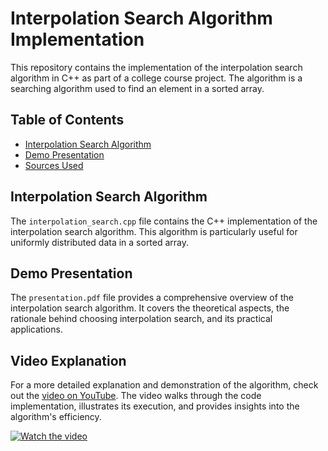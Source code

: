 # Interpolation Search Algorithm Implementation

This repository contains the implementation of the interpolation search algorithm in C++ as part of a college course project. The algorithm is a searching algorithm used to find an element in a sorted array.

## Table of Contents

- [Interpolation Search Algorithm](#interpolationSearch.cpp)
- [Demo Presentation](#Presntation1.pptx)
- [Sources Used](#Sources.txt)





## Interpolation Search Algorithm

The `interpolation_search.cpp` file contains the C++ implementation of the interpolation search algorithm. This algorithm is particularly useful for uniformly distributed data in a sorted array.

## Demo Presentation

The `presentation.pdf` file provides a comprehensive overview of the interpolation search algorithm. It covers the theoretical aspects, the rationale behind choosing interpolation search, and its practical applications.

## Video Explanation

For a more detailed explanation and demonstration of the algorithm, check out the [video on YouTube](https://www.youtube.com/watch?v=VVUnCijqHpU). The video walks through the code implementation, illustrates its execution, and provides insights into the algorithm's efficiency.

[![Watch the video](https://img.youtube.com/vi/VVUnCijqHpU/maxresdefault.jpg)](https://www.youtube.com/watch?v=VVUnCijqHpU)
